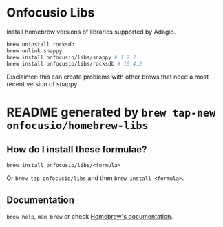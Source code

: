 # Onfocusio Libs

Install homebrew versions of libraries supported by Adagio.

```bash
brew uninstall rocksdb
brew unlink snappy
brew install onfocusio/libs/snappy # 1.2.2
brew install onfocusio/libs/rocksdb # 10.4.2
```

Disclaimer: this can create problems with other brews that need a most recent version of snappy

# README generated by `brew tap-new onfocusio/homebrew-libs`

## How do I install these formulae?

`brew install onfocusio/libs/<formula>`

Or `brew tap onfocusio/libs` and then `brew install <formula>`.

## Documentation

`brew help`, `man brew` or check [Homebrew's documentation](https://docs.brew.sh).
